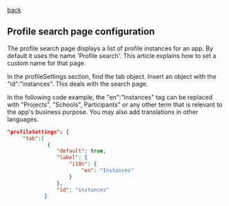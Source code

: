 [back](https://github.com/kwantu/platformconfiguration/wiki/Application-configuration-file)

## Profile search page configuration

The profile search page displays a list of profile instances for an app.  By default it uses the name 'Profile search'.  This article explains how to set a custom name for that page.

In the profileSettings section, find the tab object. Insert an object with the "id":"instances". This deals with the search page.

In the following code example, the "en":"Instances" tag can be replaced with "Projects", "Schools", Participants" or any other term that is relevant to the app's business purpose.  You may also add translations in other languages.

```json
"profileSettings": {
     "tab":[
             {
                "default": true,
                "label": {
                    "i18n": {
                        "en": "Instances"
                    }
                },
                "id": "instances"
            }
```